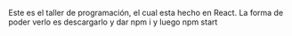 Este es el taller de programación, el cual esta hecho en React.
La forma de poder verlo es descargarlo y dar npm i y luego npm start

